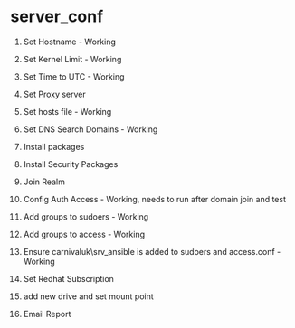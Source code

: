 # server_conf

1) Set Hostname - Working
2) Set Kernel Limit - Working
3) Set Time to UTC - Working
4) Set Proxy server
5) Set hosts file - Working
6) Set DNS Search Domains - Working
7) Install packages
8) Install Security Packages
9) Join Realm
10) Config Auth Access - Working, needs to run after domain join and test
11) Add groups to sudoers - Working
12) Add groups to access - Working
13) Ensure carnivaluk\srv_ansible is added to sudoers and access.conf - Working
14) Set Redhat Subscription
15) add new drive and set mount point

99) Email Report
